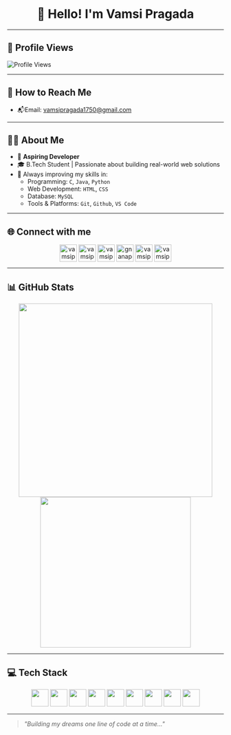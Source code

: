 <h1 align="center">👋 Hello! I'm Vamsi Pragada</h1>

---
## 🔢 Profile Views

<p align="left">
  <img src="https://komarev.com/ghpvc/?username=Vamsipragada2005&color=blue&style=flat" alt="Profile Views"/>
</p>

---
## 📩 How to Reach Me

- 📬Email: [vamsipragada1750@gmail.com](mailto:vamsipragada1750@gmail.com)
---


## 👨‍💻 About Me

- 🌟 **Aspiring Developer**
- 🎓 B.Tech Student | Passionate about building real-world web solutions
- 🎯 Always improving my skills in:
  - Programming: `C`, `Java`, `Python`
  - Web Development: `HTML`, `CSS`
  - Database: `MySQL`
  - Tools & Platforms: `Git`, `Github`, `VS Code`

---
## 🌐 Connect with me

<p align="center">
<a href="www.linkedin.com/in/vamsi-pragada1750" target="blank"><img align="center" src="https://raw.githubusercontent.com/rahuldkjain/github-profile-readme-generator/master/src/images/icons/Social/linked-in-alt.svg" alt="vamsipragada" height="40" width="40" /></a>
<a href="https://www.instagram.com/vamsi_pragada_?igsh=OHM0bDF0b213M2Qy" target="blank"><img align="center" src="https://raw.githubusercontent.com/rahuldkjain/github-profile-readme-generator/master/src/images/icons/Social/instagram.svg" alt="vamsipragada" height="40" width="40" /></a>
<a href="https://www.codechef.com/users/code_hunter_50" target="blank"><img align="center" src="https://cdn.jsdelivr.net/npm/simple-icons@3.1.0/icons/codechef.svg" alt="vamsipragada" height="40" width="40" /></a>
<a href="https://www.hackerrank.com/profile/vamsipragada1750" target="blank"><img align="center" src="https://raw.githubusercontent.com/rahuldkjain/github-profile-readme-generator/master/src/images/icons/Social/hackerrank.svg" alt="gnanaprakashpra1" height="40" width="40" /></a>
<a href="https://leetcode.com/u/Vamsi1750/" target="blank"><img align="center" src="https://raw.githubusercontent.com/rahuldkjain/github-profile-readme-generator/master/src/images/icons/Social/leet-code.svg" alt="vamsipragada" height="40" width="40" /></a>
<a href="https://www.geeksforgeeks.org/user/vamsipragn4pn/" target="blank"><img align="center" src="https://raw.githubusercontent.com/rahuldkjain/github-profile-readme-generator/master/src/images/icons/Social/geeks-for-geeks.svg" alt="vamsipragada" height="40" width="40" /></a>
</p>



---

## 📊 GitHub Stats

<p align="center">
  <img src="https://github-readme-stats.vercel.app/api?username=Vamsipragada2005&show_icons=true&theme=radical" width="450" />
  <img src="https://github-readme-stats.vercel.app/api/top-langs/?username=Vamsipragada2005&layout=compact&theme=radical" width="350" />
</p>

---

## 💻 Tech Stack

<p align="center">
  <img src="https://cdn.jsdelivr.net/gh/devicons/devicon/icons/java/java-original.svg" width="40" height="40"/>
  <img src="https://cdn.jsdelivr.net/gh/devicons/devicon/icons/python/python-original.svg" width="40" height="40"/>
  <img src="https://cdn.jsdelivr.net/gh/devicons/devicon/icons/c/c-original.svg" width="40" height="40"/>
  <img src="https://cdn.jsdelivr.net/gh/devicons/devicon/icons/html5/html5-original.svg" width="40" height="40"/>
  <img src="https://cdn.jsdelivr.net/gh/devicons/devicon/icons/css3/css3-original.svg" width="40" height="40"/>
  <img src="https://cdn.jsdelivr.net/gh/devicons/devicon/icons/mysql/mysql-original.svg" width="40" height="40"/>
  <img src="https://cdn.jsdelivr.net/gh/devicons/devicon/icons/git/git-original.svg" width="40" height="40"/>
  <img src="https://cdn.jsdelivr.net/gh/devicons/devicon/icons/github/github-original.svg" width="40" height="40"/>
  <img src="https://cdn.jsdelivr.net/gh/devicons/devicon/icons/vscode/vscode-original.svg" width="40" height="40"/>
</p>

---



> _"Building my dreams one line of code at a time..."_
